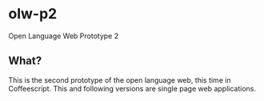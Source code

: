# olw-p2
Open Language Web Prototype 2

## What?
This is the second prototype of the open language web, this time in Coffeescript. This and following versions are single page web applications.
